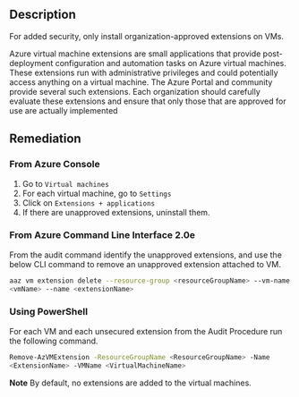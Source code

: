 ## Description

For added security, only install organization-approved extensions on VMs.

Azure virtual machine extensions are small applications that provide post-deployment configuration and automation tasks on Azure virtual machines. These extensions run with administrative privileges and could potentially access anything on a virtual machine. The Azure Portal and community provide several such extensions. Each organization should carefully evaluate these extensions and ensure that only those that are approved for use are actually implemented

## Remediation

### From Azure Console

  1. Go to `Virtual machines`
  2. For each virtual machine, go to `Settings`
  3. Click on `Extensions + applications`
  4. If there are unapproved extensions, uninstall them.

### From Azure Command Line Interface 2.0e

From the audit command identify the unapproved extensions, and use the below CLI command to remove an unapproved extension attached to VM.

```bash
aaz vm extension delete --resource-group <resourceGroupName> --vm-name
<vmName> --name <extensionName>
```

### Using PowerShell

For each VM and each unsecured extension from the Audit Procedure run the following command.

```bash
Remove-AzVMExtension -ResourceGroupName <ResourceGroupName> -Name
<ExtensionName> -VMName <VirtualMachineName>
```

**Note** By default, no extensions are added to the virtual machines.